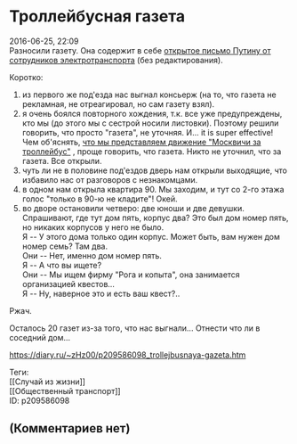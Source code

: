 Троллейбусная газета
====================

  
2016-06-25, 22:09  
 Разносили газету. Она содержит в себе  [открытое письмо Путину от сотрудников электротранспорта](http://echo.msk.ru/blog/vl_geer/1760682-echo/)  (без редактирования).   
   
 Коротко:   
 1) из первого же под'езда нас выгнал консьерж (на то, что газета не рекламная, не отреагировал, но сам газету взял).   
 2) я очень боялся повторного хождения, т.к. все уже предупреждены, кто мы (до этого мы с сестрой носили листовки). Поэтому решили говорить, что просто "газета", не уточняя. И... it is super effective! Чем об'яснять,  [что мы представляем движение "Москвичи за троллейбус"](Как%20я%20стал%20спаммером)  , проще говорить, что газета. Никто не уточнил, что за газета. Все открыли.   
 3) чуть ли не в половине под'ездов дверь нам открыли выходящие, что избавило нас от разговоров с незнакомцами.   
 4) в одном нам открыла квартира 90. Мы заходим, и тут со 2-го этажа голос "только в 90-ю не кладите"! Окей.   
 5) во дворе остановили четверо: две юноши и две девушки. Спрашивают, где тут дом пять, корпус два? Это был дом номер пять, но никаких корпусов у него не было.   
 Я -- У этого дома только один корпус. Может быть, вам нужен дом номер семь? Там два.   
 Они -- Нет, именно дом номер пять.   
 Я -- А что вы ищете?   
 Они -- Мы ищем фирму "Рога и копыта", она занимается организацией квестов...   
 Я -- Ну, наверное это и есть ваш квест?..   
   
 Ржач.   
   
 Осталось 20 газет из-за того, что нас выгнали... Отнести что ли в соседний дом...   
  
<https://diary.ru/~zHz00/p209586098_trollejbusnaya-gazeta.htm>  
  
Теги:  
[[Случай из жизни]]  
[[Общественный транспорт]]  
ID: p209586098  


(Комментариев нет)
------------------